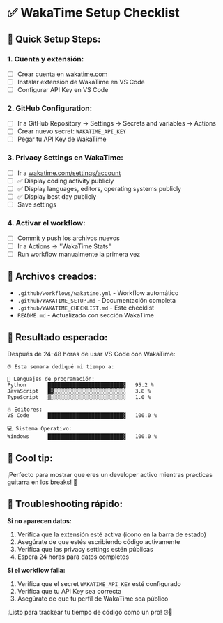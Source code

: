 # ✅ WakaTime Setup Checklist

## 🚀 Quick Setup Steps:

### 1. Cuenta y extensión:
- [ ] Crear cuenta en [wakatime.com](https://wakatime.com)
- [ ] Instalar extensión de WakaTime en VS Code
- [ ] Configurar API Key en VS Code

### 2. GitHub Configuration:
- [ ] Ir a GitHub Repository → Settings → Secrets and variables → Actions
- [ ] Crear nuevo secret: `WAKATIME_API_KEY`
- [ ] Pegar tu API Key de WakaTime

### 3. Privacy Settings en WakaTime:
- [ ] Ir a [wakatime.com/settings/account](https://wakatime.com/settings/account)
- [ ] ✅ Display coding activity publicly
- [ ] ✅ Display languages, editors, operating systems publicly
- [ ] ✅ Display best day publicly
- [ ] Save settings

### 4. Activar el workflow:
- [ ] Commit y push los archivos nuevos
- [ ] Ir a Actions → "WakaTime Stats"
- [ ] Run workflow manualmente la primera vez

## 📁 Archivos creados:

- `.github/workflows/wakatime.yml` - Workflow automático
- `.github/WAKATIME_SETUP.md` - Documentación completa
- `.github/WAKATIME_CHECKLIST.md` - Este checklist
- `README.md` - Actualizado con sección WakaTime

## 🎯 Resultado esperado:

Después de 24-48 horas de usar VS Code con WakaTime:

```
⏰ Esta semana dediqué mi tiempo a:

💬 Lenguajes de programación: 
Python       ████████████████████████▓   95.2 % 
JavaScript   █▓░░░░░░░░░░░░░░░░░░░░░░░   3.8 % 
TypeScript   ▒░░░░░░░░░░░░░░░░░░░░░░░░   1.0 % 

🔥 Editores: 
VS Code      ████████████████████████▓   100.0 % 

💻 Sistema Operativo: 
Windows      ████████████████████████▓   100.0 % 
```

## 🎸 Cool tip:
¡Perfecto para mostrar que eres un developer activo mientras practicas guitarra en los breaks! 🤘

## 🔧 Troubleshooting rápido:

**Si no aparecen datos:**
1. Verifica que la extensión esté activa (icono en la barra de estado)
2. Asegúrate de que estés escribiendo código activamente
3. Verifica que las privacy settings estén públicas
4. Espera 24 horas para datos completos

**Si el workflow falla:**
1. Verifica que el secret `WAKATIME_API_KEY` esté configurado
2. Verifica que tu API Key sea correcta
3. Asegúrate de que tu perfil de WakaTime sea público

¡Listo para trackear tu tiempo de código como un pro! ⏰🚀